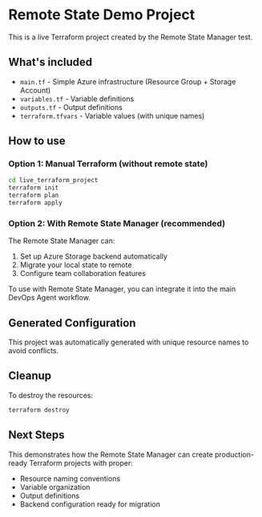 # Remote State Demo Project

This is a live Terraform project created by the Remote State Manager test.

## What's included

- `main.tf` - Simple Azure infrastructure (Resource Group + Storage Account)
- `variables.tf` - Variable definitions
- `outputs.tf` - Output definitions
- `terraform.tfvars` - Variable values (with unique names)

## How to use

### Option 1: Manual Terraform (without remote state)

```bash
cd live_terraform_project
terraform init
terraform plan
terraform apply
```

### Option 2: With Remote State Manager (recommended)

The Remote State Manager can:
1. Set up Azure Storage backend automatically
2. Migrate your local state to remote
3. Configure team collaboration features

To use with Remote State Manager, you can integrate it into the main DevOps Agent workflow.

## Generated Configuration

This project was automatically generated with unique resource names to avoid conflicts.

## Cleanup

To destroy the resources:

```bash
terraform destroy
```

## Next Steps

This demonstrates how the Remote State Manager can create production-ready Terraform projects with proper:
- Resource naming conventions
- Variable organization
- Output definitions
- Backend configuration ready for migration
